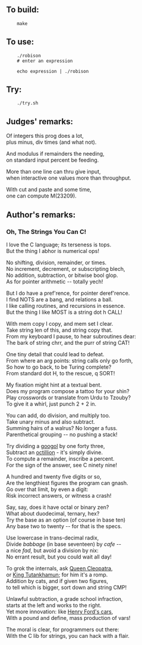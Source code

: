 ## To build:

```<!---sh-->
    make
```


## To use:

```<!---sh-->
    ./robison
    # enter an expression

    echo expression | ./robison
```


## Try:

```<!---sh-->
    ./try.sh
```


## Judges' remarks:

Of integers this prog does a lot,\
plus minus, div times (and what not).

And modulus if remainders the needing,\
on standard input percent be feeding.

More than one line can thru give input,\
when interactive one values more than throughput.

With cut and paste and some time,\
one can compute M(23209).


## Author's remarks:

### Oh, The Strings You Can C!

I love the C language; its terseness is tops.\
But the thing I abhor is numerical ops!

No shifting, division, remainder, or times.\
No increment, decrement, or subscripting blech,\
No addition, subtraction, or bitwise bool glop.\
As for pointer arithmetic -- totally yech!

But I do have a pref'rence, for pointer deref'rence.\
I find NOTS are a bang, and relations a ball.\
I like calling routines, and recursions in essence.\
But the thing I like MOST is a string dot h CALL!

With mem copy I copy, and mem set I clear.\
Take string len of this, and string copy that.\
From my keyboard I pause, to hear subroutines dear:\
The bark of string chrr, and the purr of string CAT!

One tiny detail that could lead to defeat.\
From where an arg points: string calls only go forth,\
So how to go back, to be Turing complete?\
From standard dot H, to the rescue, q SORT!

My fixation might hint at a textual bent.\
Does my program compose a tattoo for your shin?\
Play crosswords or translate from Urdu to Tzouby?\
To give it a whirl, just punch 2 + 2 in.

You can add, do division, and multiply too.\
Take unary minus and also subtract.\
Summing hairs of a walrus?  No longer a fuss.\
Parenthetical grouping -- no pushing a stack!

Try dividing a [googol](https://en.wikipedia.org/wiki/Googol) by one forty three,\
Subtract an [octillion](https://en.wikipedia.org/wiki/Names_of_large_numbers) - it's simply divine.\
To compute a remainder, inscribe a percent.\
For the sign of the answer, see C ninety nine!

A hundred and twenty five digits or so,\
Are the lengthiest figures the program can gnash.\
Go over that limit, by even a digit:\
Risk incorrect answers, or witness a crash!

Say, say, does it have octal or binary zen?\
What about duodecimal, ternary, hex?\
Try the base as an option (of course in base ten)\
Any base two to twenty -- for that is the specs.

Use lowercase in trans-decimal radix,\
Divide *babbage* (in base seventeen) by *cafe* --\
a nice *fad*, but avoid a division by nix:\
No errant result, but you could wait all day!

To grok the internals, ask [Queen Cleopatra](https://en.wikipedia.org/wiki/Cleopatra),\
or [King Tutankhamun](https://en.wikipedia.org/wiki/Tutankhamun); for him it's a romp.\
Addition by cats, and if given two figures,\
to tell which is bigger, sort down and string CMP!

Unlawful subtraction, a grade school infraction,\
starts at the left and works to the right.\
Yet more innovation: like [Henry Ford's cars](https://en.wikipedia.org/wiki/Ford_Motor_Company),\
With a pound and define, mass production of vars!

The moral is clear, for programmers out there:\
With the C lib for strings, you can hack with a flair.


<!--

    Copyright © 1984-2024 by Landon Curt Noll. All Rights Reserved.

    You are free to share and adapt this file under the terms of this license:

	Creative Commons Attribution-ShareAlike 4.0 International (CC BY-SA 4.0)

    For more information, see:

	https://creativecommons.org/licenses/by-sa/4.0/

-->

